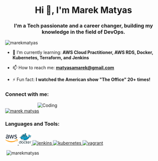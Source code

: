 <h1 align="center">Hi 👋, I'm Marek Matyas</h1>
<h3 align="center">I'm a Tech passionate and a career changer, building my knowledge in the field of DevOps.</h3>

<p align="left"> <img src="https://komarev.com/ghpvc/?username=marekmatyas&label=Profile%20views&color=0e75b6&style=flat" alt="marekmatyas" /> </p>

- 🌱 I’m currently learning: **AWS Cloud Practitioner, AWS RDS, Docker, Kubernetes, Terraform, and Jenkins**

- 📫 How to reach me: **matyasamarek@gmail.com**

- ⚡ Fun fact: **I watched the American show "The Office" 20+ times!**

<h3 align="left">Connect with me:</h3>


<img align="right" alt="Coding" width="400" src="https://media1.giphy.com/media/qgQUggAC3Pfv687qPC/giphy.gif?cid=ecf05e47choi3z4due1frch7m0xpbjxegkuz4i419zv3qtwn&rid=giphy.gif&ct=g">


<p align="left">
<a href="https://linkedin.com/in/marek matyas" target="blank"><img align="center" src="https://raw.githubusercontent.com/rahuldkjain/github-profile-readme-generator/master/src/images/icons/Social/linked-in-alt.svg" alt="marek matyas" height="30" width="40" /></a>
</p>

<h3 align="left">Languages and Tools:</h3>
<p align="left"> <a href="https://aws.amazon.com" target="_blank" rel="noreferrer"> <img src="https://raw.githubusercontent.com/devicons/devicon/master/icons/amazonwebservices/amazonwebservices-original-wordmark.svg" alt="aws" width="40" height="40"/> </a> <a href="https://www.docker.com/" target="_blank" rel="noreferrer"> <img src="https://raw.githubusercontent.com/devicons/devicon/master/icons/docker/docker-original-wordmark.svg" alt="docker" width="40" height="40"/> </a> <a href="https://www.jenkins.io" target="_blank" rel="noreferrer"> <img src="https://www.vectorlogo.zone/logos/jenkins/jenkins-icon.svg" alt="jenkins" width="40" height="40"/> </a> <a href="https://kubernetes.io" target="_blank" rel="noreferrer"> <img src="https://www.vectorlogo.zone/logos/kubernetes/kubernetes-icon.svg" alt="kubernetes" width="40" height="40"/> </a> <a href="https://www.vagrantup.com/" target="_blank" rel="noreferrer"> <img src="https://www.vectorlogo.zone/logos/vagrantup/vagrantup-icon.svg" alt="vagrant" width="40" height="40"/> </a> </p>

<p>&nbsp;<img align="center" src="https://github-readme-stats.vercel.app/api?username=marekmatyas&show_icons=true&locale=en" alt="marekmatyas" /></p>
